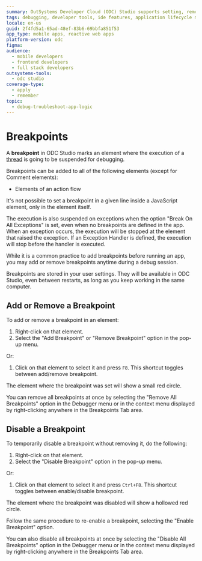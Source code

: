 ```yaml
---
summary: OutSystems Developer Cloud (ODC) Studio supports setting, removing, and managing breakpoints for effective debugging in action flows.
tags: debugging, developer tools, ide features, application lifecycle management
locale: en-us
guid: 2f4fd5a1-65ad-48ef-83b6-69bbfa851f53
app_type: mobile apps, reactive web apps
platform-version: odc
figma:
audience:
  - mobile developers
  - frontend developers
  - full stack developers
outsystems-tools:
  - odc studio
coverage-type:
  - apply
  - remember
topic:
  - debug-troubleshoot-app-logic
---
```


# Breakpoints

A **breakpoint** in ODC Studio marks an element where the execution of a [thread](threads.md) is going to be suspended for debugging.

Breakpoints can be added to all of the following elements (except for Comment elements):

* Elements of an action flow

It's not possible to set a breakpoint in a given line inside a JavaScript element, only in the element itself.

The execution is also suspended on exceptions when the option "Break On All Exceptions" is set, even when no breakpoints are defined in the app. When an exception occurs, the execution will be stopped at the element that raised the exception. If an Exception Handler is defined, the execution will stop before the handler is executed.

While it is a common practice to add breakpoints before running an app, you may add or remove breakpoints anytime during a debug session.

Breakpoints are stored in your user settings. They will be available in ODC Studio, even between restarts, as long as you keep working in the same computer.

## Add or Remove a Breakpoint

To add or remove a breakpoint in an element:

1. Right-click on that element.
1. Select the "Add Breakpoint" or "Remove Breakpoint" option in the pop-up menu.

Or:

1. Click on that element to select it and press `F8`. This shortcut toggles between add/remove breakpoint.

The element where the breakpoint was set will show a small red circle.

You can remove all breakpoints at once by selecting the "Remove All Breakpoints" option in the Debugger menu or in the context menu displayed by right-clicking anywhere in the Breakpoints Tab area.

## Disable a Breakpoint

To temporarily disable a breakpoint without removing it, do the following:

1. Right-click on that element.
1. Select the "Disable Breakpoint" option in the pop-up menu.

Or:

1. Click on that element to select it and press `Ctrl+F8`. This shortcut toggles between enable/disable breakpoint.

The element where the breakpoint was disabled will show a hollowed red circle.

Follow the same procedure to re-enable a breakpoint, selecting the "Enable Breakpoint" option.

You can also disable all breakpoints at once by selecting the "Disable All Breakpoints" option in the Debugger menu or in the context menu displayed by right-clicking anywhere in the Breakpoints Tab area.
